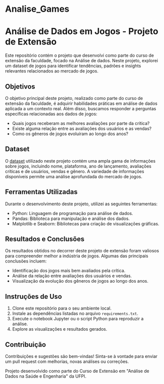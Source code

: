 # Analise_Games

# Análise de Dados em Jogos - Projeto de Extensão

Este repositório contém o projeto que desenvolvi como parte do curso de extensão da faculdade, focado na Análise de dados. Neste projeto, explorei um dataset de jogos para identificar tendências, padrões e insights relevantes relacionados ao mercado de jogos.

## Objetivos

O objetivo principal deste projeto, realizado como parte do curso de extensão da faculdade, é adquirir habilidades práticas em análise de dados aplicada a um contexto real. Além disso, buscamos responder a perguntas específicas relacionadas aos dados de jogos:

- Quais jogos receberam as melhores avaliações por parte da crítica?
- Existe alguma relação entre as avaliações dos usuários e as vendas?
- Como os gêneros de jogos evoluíram ao longo dos anos?

## Dataset

O [dataset](https://www.kaggle.com/datasets/rush4ratio/video-game-sales-with-ratings) utilizado neste projeto contém uma ampla gama de informações sobre jogos, incluindo nome, plataforma, ano de lançamento, avaliações críticas e de usuários, vendas e gênero. A variedade de informações disponíveis permite uma análise aprofundada do mercado de jogos.

## Ferramentas Utilizadas

Durante o desenvolvimento deste projeto, utilizei as seguintes ferramentas:

- Python: Linguagem de programação para análise de dados.
- Pandas: Biblioteca para manipulação e análise dos dados.
- Matplotlib e Seaborn: Bibliotecas para criação de visualizações gráficas.

## Resultados e Conclusões

Os resultados obtidos no decorrer deste projeto de extensão foram valiosos para compreender melhor a indústria de jogos. Algumas das principais conclusões incluem:

- Identificação dos jogos mais bem avaliados pela crítica.
- Análise da relação entre avaliações dos usuários e vendas.
- Visualização da evolução dos gêneros de jogos ao longo dos anos.

## Instruções de Uso

1. Clone este repositório para o seu ambiente local.
2. Instale as dependências listadas no arquivo `requirements.txt`.
3. Execute o notebook Jupyter ou o script Python para reproduzir a análise.
4. Explore as visualizações e resultados gerados.

## Contribuição

Contribuições e sugestões são bem-vindas! Sinta-se à vontade para enviar um pull request com melhorias, novas análises ou correções.





Projeto desenvolvido como parte do Curso de Extensão em "Análise de Dados na Saúde e Engenharia" da UFPI.
